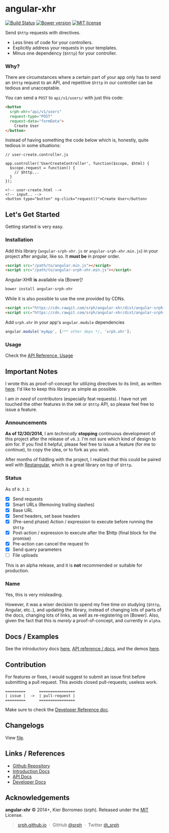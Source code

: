 angular-xhr
==============

[![Build Status](https://travis-ci.org/srph/angular-xhr.svg)](https://travis-ci.org/srph/angular-xhr)
[![Bower version](https://badge.fury.io/bo/angular-srph-xhr.svg)](http://badge.fury.io/bo/angular-srph-xhr)
[![MIT license](http://img.shields.io/badge/license-MIT-brightgreen.svg)](http://opensource.org/licenses/MIT)

Send ```$http``` requests with directives.

- Less lines of code for your controllers.
- Explicitly address your requests in your templates.
- Minus one dependency (```$http```) for your controller.

### Why?

There are circumstances where a certain part of your app only has to send an ```$http``` request to an API, and repetitive ```$http``` in our controller can be tedious and unacceptable.

You can send a ```POST``` to ```api/v1/users/``` with just this code:

```html
<button
  srph-xhr="api/v1/users"
  request-type="POST"
  request-data="formData">
	Create User
</button>
```

Instead of having something the code below which is, honestly, quite tedious in some situations:

```
// user-create.controller.js

app.controller('UserCreateController', function($scope, $html) {
  $scope.request = function() {
  	// $http...
  }
});

<!-- user-create.html -->
<!-- input.. -->
<button type="button" ng-click="request()">Create User</button>
```

## Let's Get Started

Getting started is very easy.

### Installation

Add this library (```angular-srph-xhr.js``` or ```angular-srph-xhr.min.js```) in your project after angular, like so. It **must be** in proper order.

```html
<script src="/path/to/angular.min.js"></script>
<script src="/path/to/angular-srph-xhr.min.js"></script>
```

Angular-XHR **is** available via [Bower]!

```bash
bower install angular-srph-xhr
```

While it is also possible to use the one provided by CDNs.

```html
<script src="https://cdn.rawgit.com/srph/angular-xhr/dist/angular-srph-xhr.js"></script>
<script src="https://cdn.rawgit.com/srph/angular-xhr/dist/angular-srph-xhr.min.js"></script>
```

Add ```srph.xhr``` in your app's ```angular.module``` dependencies

```js
angular.module('myApp', [/** other deps */, 'srph.xhr'];
```


### Usage

Check the [API Reference, Usage](https://srph.github.io/angular-xhr/reference.html#api-reference-directive-usage)

## Important Notes

I wrote this as proof-of-concept for utilizing directives to its limit, as written [here](https://medium.com/@srph/breaking-down-angularjs-to-smaller-components-f2ab70a104d0). I'd like to keep this library as simple as possible.

I am *in need* of contributors (especially feat requests). I have not yet touched the other features in the ```XHR``` or ```$http``` API, so please feel free to issue a feature.

### Announcements

**As of 12/30/2014**, I am *technically* **stopping** continuous development of this project after the release of ```v0.3```. I'm not sure which kind of design to aim for. If you find it helpful, please feel free to issue a feature (for me to continue), to copy the idea, or to fork as you wish.

After months of fiddling with the project, I realized that this could be paired well with [Restangular](https://github.com/mgonto/restangular), which is a great library on top of ```$http```.

### Status

As of ```0.3.1```:

- [x] Send requests
- [x] Smart URLs (Removing trailing slashes)
- [x] Base URL
- [x] Send headers, set base headers
- [x] \(Pre-send phase) Action / expression to execute before running the ```$http```
- [x] Post-action / expression to execute after the $http (final block for the promise)
- [x] Pre-action can cancel the request fn
- [x] Send query parameters
- [ ] File uploads

This is an alpha release, and it is **not** recommended or suitable for production.

### Name

Yes, this is very misleading.

However, it was a wiser decision to spend my free time on studying (```$http```, Angular, etc..), and updating the library, instead of changing lots of parts of the docs, changing lots of links, as well as re-registering on [Bower]. Also, given the fact that this is *merely* a proof-of-concept, and currently in ```alpha```.

## Docs / Examples

See the introductory docs [here](https://srph.github.io/angular-xhr), [API reference / docs](https://srph.github.io/angular-xhr/reference.html), and the demos [here](https://srph.github.io/angular-xhr/examples).

## Contribution

For features or fixes, I would suggest to submit an issue first before submitting a pull request. This avoids closed pull-requests; useless work.

```
=========      ================
| issue |  ->  | pull-request |
=========      ================
```

Make sure to check the [Developer Reference doc](//srph.github.io/angular-xhr/dev-reference.html).

## Changelogs

View [file](https://github.com/srph/angular-xhr/blob/master/CHANGELOG.MD).

## Links / References

- [Github Repository](https://github.com/srph/angular-xhr)
- [Introduction Docs](http://srph.github.io/angular-xhr/)
- [API Docs](http://srph.github.io/angular-xhr/reference.html)
- [Developer Docs](http://srph.github.io/angular-xhr/dev-reference.html)

## Acknowledgements

**angular-xhr** © 2014+, Kier Borromeo (srph). Released under the [MIT](http://mit-license.org/) License.<br>

> [srph.github.io](http://srph.github.io) &nbsp;&middot;&nbsp;
> GitHub [@srph](https://github.com/srph) &nbsp;&middot;&nbsp;
> Twitter [@_srph](https://twitter.com/_srph)

[MIT]: http://mit-license.org/
